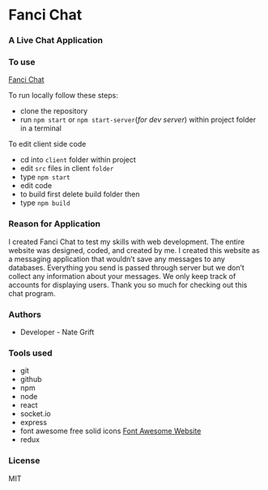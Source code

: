
# Fanci Chat 
### A Live Chat Application

### To use

[Fanci Chat](https://www.fanci.ca)

To run locally follow these steps:
- clone the repository
- run `npm start` or `npm start-server`(*for dev server*) within project folder in a terminal

To edit client side code
- cd into `client` folder within project
- edit `src` files in client `folder`
- type `npm start`
- edit code
- to build first delete build folder then
- type `npm build`


### Reason for Application

I created Fanci Chat to test my skills with web development.  The entire website was designed, coded, and created by me.  I created this website as a messaging application that wouldn’t save any messages to any databases.  Everything you send is passed through server but we don’t collect any information about your messages.  We only keep track of accounts for displaying users.  Thank you so much for checking out this chat program. 


### Authors

- Developer - Nate Grift

### Tools used

- git
- github
- npm
- node
- react
- socket.io
- express
- font awesome free solid icons [Font Awesome Website](https://fontawesome.com/)
- redux


### License

MIT
